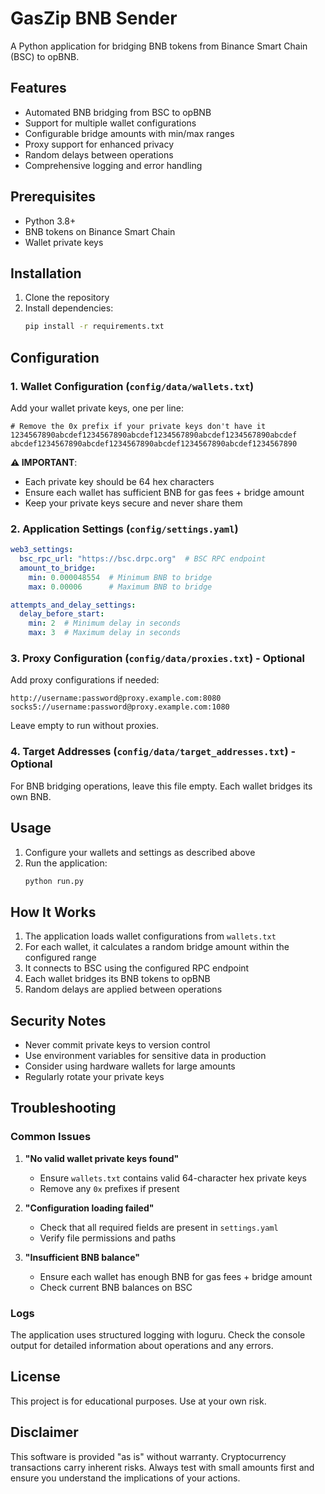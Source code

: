 # GasZip BNB Sender

A Python application for bridging BNB tokens from Binance Smart Chain (BSC) to opBNB.

## Features

- Automated BNB bridging from BSC to opBNB
- Support for multiple wallet configurations
- Configurable bridge amounts with min/max ranges
- Proxy support for enhanced privacy
- Random delays between operations
- Comprehensive logging and error handling

## Prerequisites

- Python 3.8+
- BNB tokens on Binance Smart Chain
- Wallet private keys

## Installation

1. Clone the repository
2. Install dependencies:
   ```bash
   pip install -r requirements.txt
   ```

## Configuration

### 1. Wallet Configuration (`config/data/wallets.txt`)

Add your wallet private keys, one per line:

```
# Remove the 0x prefix if your private keys don't have it
1234567890abcdef1234567890abcdef1234567890abcdef1234567890abcdef
abcdef1234567890abcdef1234567890abcdef1234567890abcdef1234567890
```

**⚠️ IMPORTANT**: 
- Each private key should be 64 hex characters
- Ensure each wallet has sufficient BNB for gas fees + bridge amount
- Keep your private keys secure and never share them

### 2. Application Settings (`config/settings.yaml`)

```yaml
web3_settings:
  bsc_rpc_url: "https://bsc.drpc.org"  # BSC RPC endpoint
  amount_to_bridge:
    min: 0.000048554  # Minimum BNB to bridge
    max: 0.00006      # Maximum BNB to bridge

attempts_and_delay_settings:
  delay_before_start:
    min: 2  # Minimum delay in seconds
    max: 3  # Maximum delay in seconds
```

### 3. Proxy Configuration (`config/data/proxies.txt`) - Optional

Add proxy configurations if needed:

```
http://username:password@proxy.example.com:8080
socks5://username:password@proxy.example.com:1080
```

Leave empty to run without proxies.

### 4. Target Addresses (`config/data/target_addresses.txt`) - Optional

For BNB bridging operations, leave this file empty. Each wallet bridges its own BNB.

## Usage

1. Configure your wallets and settings as described above
2. Run the application:
   ```bash
   python run.py
   ```

## How It Works

1. The application loads wallet configurations from `wallets.txt`
2. For each wallet, it calculates a random bridge amount within the configured range
3. It connects to BSC using the configured RPC endpoint
4. Each wallet bridges its BNB tokens to opBNB
5. Random delays are applied between operations

## Security Notes

- Never commit private keys to version control
- Use environment variables for sensitive data in production
- Consider using hardware wallets for large amounts
- Regularly rotate your private keys

## Troubleshooting

### Common Issues

1. **"No valid wallet private keys found"**
   - Ensure `wallets.txt` contains valid 64-character hex private keys
   - Remove any `0x` prefixes if present

2. **"Configuration loading failed"**
   - Check that all required fields are present in `settings.yaml`
   - Verify file permissions and paths

3. **"Insufficient BNB balance"**
   - Ensure each wallet has enough BNB for gas fees + bridge amount
   - Check current BNB balances on BSC

### Logs

The application uses structured logging with loguru. Check the console output for detailed information about operations and any errors.

## License

This project is for educational purposes. Use at your own risk.

## Disclaimer

This software is provided "as is" without warranty. Cryptocurrency transactions carry inherent risks. Always test with small amounts first and ensure you understand the implications of your actions.
